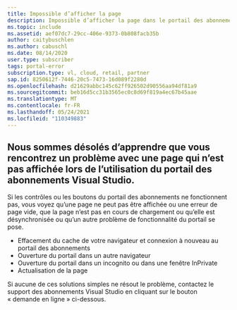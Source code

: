 ```yaml
---
title: Impossible d’afficher la page
description: Impossible d’afficher la page dans le portail des abonnements Visual Studio.
ms.topic: include
ms.assetid: aef07dc7-29cc-406e-9373-0b808facb35b
author: caitybuschlen
ms.author: cabuschl
ms.date: 08/14/2020
user.type: subscriber
tags: portal-error
subscription.type: vl, cloud, retail, partner
sap.id: 8250612f-7446-20c5-7473-16d089f2280d
ms.openlocfilehash: d21629abbc145c62ff926502d90556aa94df81a9
ms.sourcegitcommit: beb16d5cc31b3565ec0c8d69f819a4ec67b45aae
ms.translationtype: MT
ms.contentlocale: fr-FR
ms.lasthandoff: 05/24/2021
ms.locfileid: "110349883"
---
```

## <a name="were-sorry-to-hear-that-youre-experiencing-an-issue-with-a-page-not-being-displayed-while-using-the-visual-studio-subscriptions-portal"></a>Nous sommes désolés d’apprendre que vous rencontrez un problème avec une page qui n’est pas affichée lors de l’utilisation du portail des abonnements Visual Studio. 

Si les contrôles ou les boutons du portail des abonnements ne fonctionnent pas, vous voyez qu’une page ne peut pas être affichée ou une erreur de page vide, que la page n’est pas en cours de chargement ou qu’elle est désynchronisée ou qu’un autre problème de fonctionnalité du portail se pose. 

* Effacement du cache de votre navigateur et connexion à nouveau au portail des abonnements 
* Ouverture du portail dans un autre navigateur 
* Ouverture du portail dans un incognito ou dans une fenêtre InPrivate 
* Actualisation de la page  

Si aucune de ces solutions simples ne résout le problème, contactez le support des abonnements Visual Studio en cliquant sur le bouton « demande en ligne » ci-dessous. 